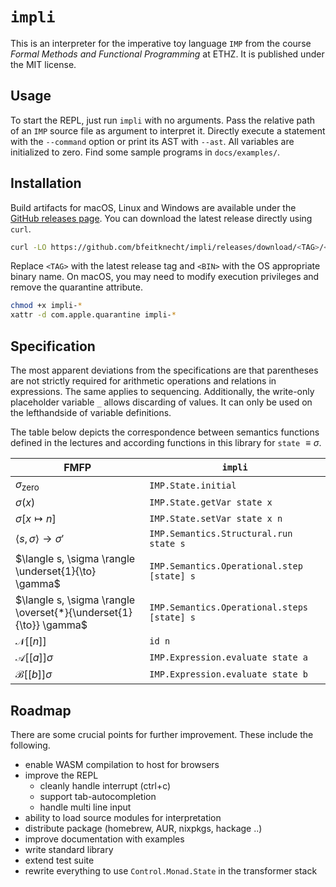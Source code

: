 # `impli`

This is an interpreter for the imperative toy language `IMP` from the course *Formal Methods and Functional Programming* at ETHZ. It is published under the MIT license.


## Usage

To start the REPL, just run `impli` with no arguments. Pass the relative path of an `IMP` source file as argument to interpret it. Directly execute a statement with the `--command` option or print its AST with `--ast`. All variables are initialized to zero. Find some sample programs in `docs/examples/`.


## Installation

Build artifacts for macOS, Linux and Windows are available under the [GitHub releases page](https://github.com/bfeitknecht/impli/releases). You can download the latest release directly using `curl`.
```bash
curl -LO https://github.com/bfeitknecht/impli/releases/download/<TAG>/<BIN>
```

Replace `<TAG>` with the latest release tag and `<BIN>` with the OS appropriate binary name. On macOS, you may need to modify execution privileges and remove the quarantine attribute.
```bash
chmod +x impli-*
xattr -d com.apple.quarantine impli-*
```


## Specification

The most apparent deviations from the specifications are that parentheses are not strictly required for arithmetic operations and relations in expressions. The same applies to sequencing. Additionally, the write-only placeholder variable `_` allows discarding of values. It can only be used on the lefthandside of variable definitions.

The table below depicts the correspondence between semantics functions defined in the lectures and according functions in this library for `state` $\equiv \sigma$.

| FMFP                                                              | `impli`                                     |
| ----------------------------------------------------------------- | ------------------------------------------- |
| $\sigma_{\text{zero}}$                                            | `IMP.State.initial`                         |
| $\sigma(x)$                                                       | `IMP.State.getVar state x`                  |
| $\sigma[x \mapsto n]$                                             | `IMP.State.setVar state x n`                |
| $\langle s, \sigma \rangle \to \sigma'$                           | `IMP.Semantics.Structural.run state s`      |
| $\langle s, \sigma \rangle \underset{1}{\to} \gamma$              | `IMP.Semantics.Operational.step [state] s`  |
| $\langle s, \sigma \rangle \overset{*}{\underset{1}{\to}} \gamma$ | `IMP.Semantics.Operational.steps [state] s` |
| $\mathcal{N}[[n]]$                                                | `id n`                                      |
| $\mathcal{A}[[a]]\sigma$                                          | `IMP.Expression.evaluate state a`           |
| $\mathcal{B}[[b]]\sigma$                                          | `IMP.Expression.evaluate state b`           |


## Roadmap

There are some crucial points for further improvement. These include the following.
- enable WASM compilation to host for browsers
- improve the REPL
    - cleanly handle interrupt (ctrl+c)
    - support tab-autocompletion
    - handle multi line input
- ability to load source modules for interpretation
- distribute package (homebrew, AUR, nixpkgs, hackage ..)
- improve documentation with examples
- write standard library
- extend test suite
- rewrite everything to use `Control.Monad.State` in the transformer stack
